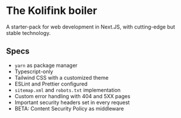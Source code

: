 # The Kolifink boiler

A starter-pack for web development in Next.JS, with cutting-edge but stable technology.

## Specs

- `yarn` as package manager
- Typescript-only
- Tailwind CSS with a customized theme
- ESLint and Prettier configured
- `sitemap.xml` and `robots.txt` implementation
- Custom error handling with 404 and 5XX pages
- Important security headers set in every request
- BETA: Content Security Policy as middleware
